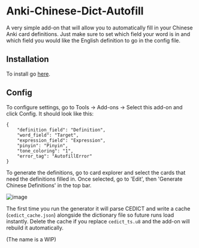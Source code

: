 # Anki-Chinese-Dict-Autofill

A very simple add-on that will allow you to automatically fill in your Chinese Anki card definitions. Just make sure to set which field your word is in and which field you would like the English definition to go in the config file.

## Installation

To install go [here](https://ankiweb.net/shared/info/1181718073).

## Config

To configure settings, go to Tools -> Add-ons -> Select this add-on and click Config. It should look like this:
```
{
    "definition_field": "Definition",
    "word_field": "Target",
    "expression_field": "Expression",
    "pinyin": "Pinyin",
    "tone_coloring": "1",
    "error_tag": "AutofillError"
}
```
To generate the definitions, go to card explorer and select the cards that need the definitions filled in. Once selected, go to 'Edit', then 'Generate Chinese Definitions' in the top bar.

![image](https://github.com/parthshahp/Anki-Chinese-Dict-Autofill/assets/48393781/ffe53912-abf5-48e3-9ba4-164df07a5f63)


The first time you run the generator it will parse CEDICT and write a cache (`cedict_cache.json`) alongside the dictionary file so future runs load instantly. Delete the cache if you replace `cedict_ts.u8` and the add-on will rebuild it automatically.


(The name is a WIP)
